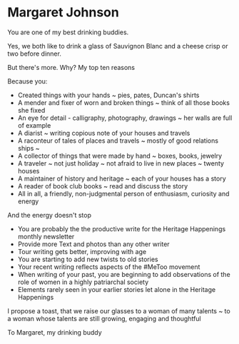 # Margaret Johnson

You are one of my best drinking buddies.

Yes, we both like to drink a glass of Sauvignon Blanc and a cheese crisp or two before dinner.

But there's more. Why? My top ten reasons

Because you:

* Created things with your hands ~ pies, pates, Duncan's shirts
* A mender and fixer of worn and broken things ~ think of all those books she fixed
* An eye for detail - calligraphy, photography, drawings ~ her walls are full of example
* A diarist ~ writing copious note of your houses and travels
* A raconteur of tales of places and travels ~ mostly of good relations ships ~
* A collector of things that were made by hand ~ boxes, books, jewelry
* A traveler ~ not just holiday ~ not afraid to live in new places ~ twenty houses
* A maintainer of history and heritage ~ each of your houses has a story
* A reader of book club books ~ read and discuss the story
* All in all, a friendly, non-judgmental person of enthusiasm, curiosity and energy

And the energy doesn't stop

* You are probably the the productive write for the Heritage Happenings monthly newsletter
* Provide more Text and photos than any other writer
* Tour writing gets better, improving with age
* You are starting to add new twists to old stories
* Your recent writing reflects aspects of the #MeToo movement
* When writing of your past, you are beginning to add observations of the role of women in a highly patriarchal society
* Elements rarely seen in your earlier stories let alone in the Heritage Happenings

I propose a toast, that we raise our glasses to a woman of many talents ~ to a woman whose talents are still growing, engaging and thoughtful

To Margaret, my drinking buddy




